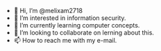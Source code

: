 - 👋 Hi, I’m @melixam2718
- 👀 I’m interested in information security.
- 🌱 I’m currently learning computer concepts.
- 💞️ I’m looking to collaborate on lerning about this.
- 📫 How to reach me with my e-mail.

<!---
melixam2718/melixam2718 is a ✨ special ✨ repository because its `README.md` (this file) appears on your GitHub profile.
You can click the Preview link to take a look at your changes.
--->
